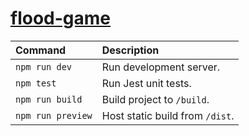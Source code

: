 [flood-game][main]
==================

| Command           | Description                     |
|:------------------|:--------------------------------|
| `npm run dev`     | Run development server.         |
| `npm test`        | Run Jest unit tests.            |
| `npm run build`   | Build project to `/build`.      |
| `npm run preview` | Host static build from `/dist`. |

[main]: https://skeoh.com/flood-game

